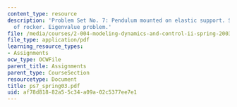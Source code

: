 ```yaml
---
content_type: resource
description: 'Problem Set No. 7: Pendulum mounted on elastic support. Stabilization
  of rocker. Eigenvalue problem.'
file: /media/courses/2-004-modeling-dynamics-and-control-ii-spring-2003/af78d81882a55c34a09a02c5377ee7e1_ps7_spring03.pdf
file_type: application/pdf
learning_resource_types:
- Assignments
ocw_type: OCWFile
parent_title: Assignments
parent_type: CourseSection
resourcetype: Document
title: ps7_spring03.pdf
uid: af78d818-82a5-5c34-a09a-02c5377ee7e1
---
```

